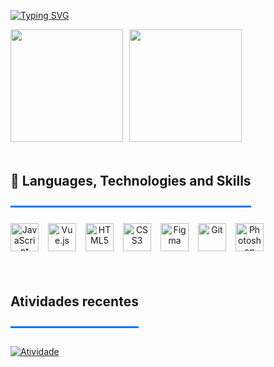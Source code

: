 [![Typing SVG](https://readme-typing-svg.herokuapp.com/?color=1E90FF&size=35&center=true&vCenter=true&width=1000&lines=Hello,+My+name+is+João+Pedro;I'm+16+years+old;I+am+from+Joinville,+SC;I'm+studying+at+IFC-Araquari;I'm+a+Web+Developer+and+Programmer+in+training;Be+Welcome!+:%29)](https://git.io/typing-svg)

<div align="center">
  <div style="display: flex; flex-direction: row; gap: 10px; align-items: center; justify-content: flex-center;">
    <a href="https://github.com/joaosantos86">
      <img height="180" src="https://github-readme-stats.vercel.app/api?username=joaosantos86&show_icons=true&bg_color=30,0f0c29,302b63,24243e&title_color=fff&text_color=fff&icon_color=00e5ff&hide_border=true"/>
    </a>
    <a href="https://github.com/joaosantos86">
      <img height="180" src="https://github-readme-stats.vercel.app/api/top-langs/?username=joaosantos86&layout=donut&bg_color=141424&title_color=00e5ff&text_color=fff&hide_border=true"/>
    </a>
  </div>
</div>

<h2 align="center" style="
  display: inline-block;
  border-bottom: 3px solid #0078ff;
  padding-bottom: 6px;
  margin-bottom: 15px;
">

  
📘 Languages, Technologies and Skills
</h2>

<!-- ÍCONES ALINHADOS À ESQUERDA -->
<div align="center">
  <div style="
    display: flex;
    justify-content: flex-start;
    align-items: center;
    flex-wrap: wrap;
    gap: 15px;
    margin-top: 10px;
  ">
    <img alt="JavaScript" height="45" width="45" src="https://cdn.jsdelivr.net/gh/devicons/devicon/icons/javascript/javascript-original.svg" />
    <img alt="Vue.js" height="45" width="45" src="https://cdn.jsdelivr.net/gh/devicons/devicon/icons/vuejs/vuejs-original.svg" />
    <img alt="HTML5" height="45" width="45" src="https://cdn.jsdelivr.net/gh/devicons/devicon/icons/html5/html5-original.svg" />
    <img alt="CSS3" height="45" width="45" src="https://cdn.jsdelivr.net/gh/devicons/devicon/icons/css3/css3-original.svg" />
    <img alt="Figma" height="45" width="45" src="https://cdn.jsdelivr.net/gh/devicons/devicon/icons/figma/figma-original.svg" />
    <img alt="Git" height="45" width="45" src="https://cdn.jsdelivr.net/gh/devicons/devicon/icons/git/git-original.svg" />
    <img alt="Photoshop" height="45" width="45" src="https://cdn.jsdelivr.net/gh/devicons/devicon/icons/photoshop/photoshop-original.svg" />
  </div>
</div>

<br clear="both">


<h2 align="center" style="
  display: inline-block;
  border-bottom: 3px solid #0078ff;
  padding-bottom: 6px;
  margin-bottom: 15px;
">

  
Atividades recentes
</h2>

[![Atividade](https://github-readme-activity-graph.vercel.app/graph?username=joaosantos86&bg_color=141424&color=00e5ff&line=4fc3f7&point=ffffff&area=true&hide_border=true)](https://github.com/joaosantos86)


